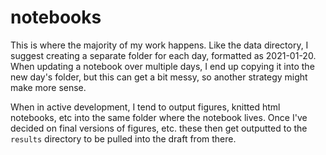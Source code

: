 # notebooks

This is where the majority of my work happens. Like the data directory, I suggest creating a separate folder for each day, formatted as 2021-01-20. When updating a notebook over multiple days, I end up copying it into the new day's folder, but this can get a bit messy, so another strategy might make more sense. 

When in active development, I tend to output figures, knitted html notebooks, etc into the same folder where the notebook lives. Once I've decided on final versions of figures, etc. these then get outputted to the `results` directory to be pulled into the draft from there. 
